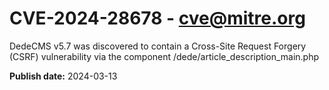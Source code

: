 # CVE-2024-28678 - cve@mitre.org

DedeCMS v5.7 was discovered to contain a Cross-Site Request Forgery (CSRF) vulnerability via the component /dede/article_description_main.php

**Publish date:** 2024-03-13
